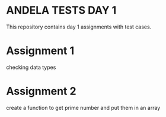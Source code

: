 ANDELA TESTS DAY 1
=====================
This repository contains day 1 assignments with test cases.

Assignment 1
===============
checking data types 

Assignment 2
===============
create a function to get prime number and put them in an array
